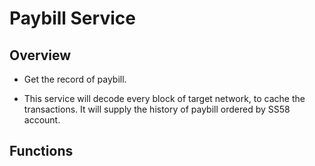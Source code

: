 # Paybill Service

## Overview

- Get the record of paybill.

- This service will decode every block of target network, to cache the transactions. It will supply the history of paybill ordered by SS58 account.

## Functions
